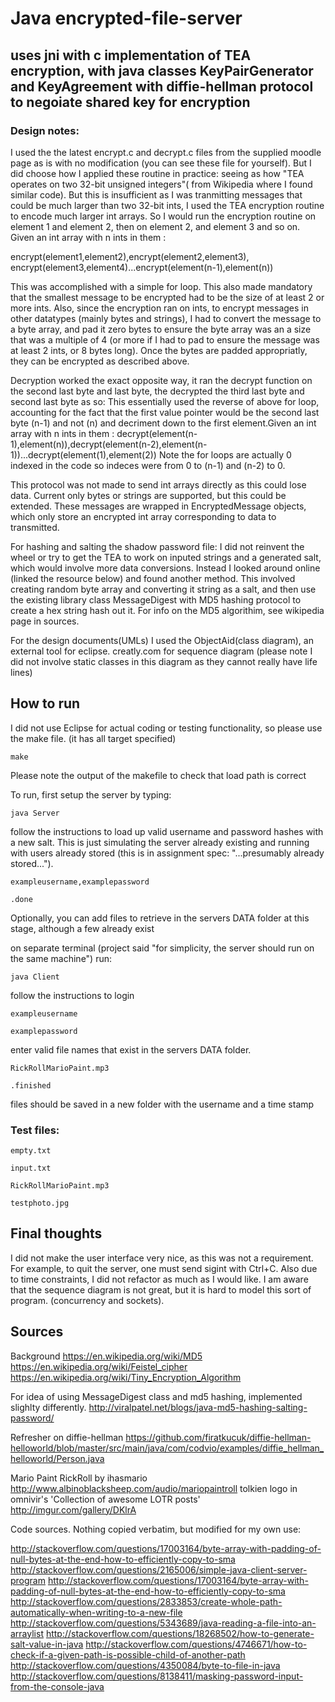 # Java encrypted-file-server
## uses jni with c implementation of TEA encryption, with java classes KeyPairGenerator and KeyAgreement with diffie-hellman protocol to negoiate shared key for encryption

### Design notes:

I used the the latest encrypt.c and decrypt.c files from the supplied moodle page as is with no modification (you can see these file for yourself). But I did choose how I applied these routine in practice: seeing as how  "TEA operates on two 32-bit unsigned integers"( from Wikipedia where I found similar code). But this is insufficient as I was tranmitting messages that could be much larger than two 32-bit ints, I used the TEA encryption routine to encode much larger int arrays. So I would run the encryption routine on element 1 and element 2, then on element 2, and element 3 and so on. Given an int array with n ints in them :

encrypt(element1,element2),encrypt(element2,element3), encrypt(element3,element4)...encrypt(element(n-1),element(n))

This was accomplished with a simple for loop. This also made mandatory that the smallest message to be encrypted had to be the size of at least 2 or more ints.
Also, since the encryption ran on ints, to encrypt messages in other datatypes (mainly bytes and strings), I had to convert the message to a byte array, and pad it zero bytes to ensure the byte array was an a size that was a multiple of 4 (or more if I had to pad to ensure the message was at least 2 ints, or 8 bytes long).
Once the bytes are padded appropriatly, they can be encrypted as described above.


Decryption worked the exact opposite way, it ran the decrypt function on the second last byte and last byte, the decrypted the third last byte and second last byte as so:
This essentially used the reverse of above for loop, accounting for the fact that the first value pointer would be the second last byte (n-1) and not (n) and decriment down to the first element.Given an int array with n ints in them : decrypt(element(n-1),element(n)),decrypt(element(n-2),element(n-1))...decrypt(element(1),element(2))
Note the for loops are actually 0 indexed in the code so indeces were from 0 to (n-1) and (n-2) to 0.

This protocol was not made to send int arrays directly as this could lose data. Current only bytes or strings are supported, but this could be extended. These messages are wrapped in EncryptedMessage objects, which only store an encrypted int array corresponding to data to transmitted.

For hashing and salting the shadow password file: I did not reinvent the wheel or try to get the TEA to work on inputed strings and a generated salt, which would involve more data conversions. Instead I looked around online (linked the resource below) and found another method. This involved creating random byte array and converting it string as a salt, and then use the existing library class MessageDigest with MD5 hashing protocol to create a hex string hash out it. For info on the MD5 algorithim, see wikipedia page in sources.

For the design documents(UMLs) I used the ObjectAid(class diagram), an external tool for eclipse.
creatly.com for sequence diagram (please note I did not involve static classes in this diagram as they cannot really have life lines)



## How to run

I did not use Eclipse for actual coding or testing functionality, so please use the make file. (it has all target specified)

`make`

Please note the output of the makefile to check that load path is correct

To run, first setup the server by typing:

`java Server`

follow the instructions to load up valid username and password hashes with a new salt. This is just simulating the server already existing and running with users already stored (this is in assignment spec: "...presumably already stored...").

`exampleusername,examplepassword`

`.done`

Optionally, you can add files to retrieve in the servers DATA folder at this stage, although a few already exist

on separate terminal (project said "for simplicity, the server should run on the same machine") run:

`java Client`


follow the instructions to login

`exampleusername`

`examplepassword`


enter valid file names that exist in the servers DATA folder.

`RickRollMarioPaint.mp3`

`.finished`


files should be saved in a new folder with the username and a time stamp

### Test files:

`empty.txt`

`input.txt`

`RickRollMarioPaint.mp3`

`testphoto.jpg`

## Final thoughts
  I did not make the user interface very nice, as this was not a requirement. For example, to quit the server, one must send sigint with Ctrl+C.
  Also due to time constraints, I did not refactor as much as I would like. I am aware that the sequence diagram is not great, but it is hard to model this sort of program. (concurrency and sockets).

## Sources

Background
https://en.wikipedia.org/wiki/MD5
https://en.wikipedia.org/wiki/Feistel_cipher
https://en.wikipedia.org/wiki/Tiny_Encryption_Algorithm


For idea of using MessageDigest class and md5 hashing, implemented slighlty differently.
http://viralpatel.net/blogs/java-md5-hashing-salting-password/

Refresher on diffie-hellman
https://github.com/firatkucuk/diffie-hellman-helloworld/blob/master/src/main/java/com/codvio/examples/diffie_hellman_helloworld/Person.java

Mario Paint RickRoll by ihasmario http://www.albinoblacksheep.com/audio/mariopaintroll
tolkien logo in omnivir's 'Collection of awesome LOTR posts' http://imgur.com/gallery/DKlrA

Code sources. Nothing copied verbatim, but modified for my own use:

http://stackoverflow.com/questions/17003164/byte-array-with-padding-of-null-bytes-at-the-end-how-to-efficiently-copy-to-sma
http://stackoverflow.com/questions/2165006/simple-java-client-server-program
http://stackoverflow.com/questions/17003164/byte-array-with-padding-of-null-bytes-at-the-end-how-to-efficiently-copy-to-sma
http://stackoverflow.com/questions/2833853/create-whole-path-automatically-when-writing-to-a-new-file
http://stackoverflow.com/questions/5343689/java-reading-a-file-into-an-arraylist
http://stackoverflow.com/questions/18268502/how-to-generate-salt-value-in-java
http://stackoverflow.com/questions/4746671/how-to-check-if-a-given-path-is-possible-child-of-another-path
http://stackoverflow.com/questions/4350084/byte-to-file-in-java
http://stackoverflow.com/questions/8138411/masking-password-input-from-the-console-java
